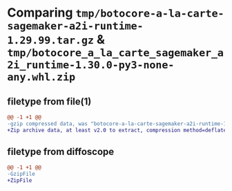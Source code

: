 # Comparing `tmp/botocore-a-la-carte-sagemaker-a2i-runtime-1.29.99.tar.gz` & `tmp/botocore_a_la_carte_sagemaker_a2i_runtime-1.30.0-py3-none-any.whl.zip`

## filetype from file(1)

```diff
@@ -1 +1 @@
-gzip compressed data, was "botocore-a-la-carte-sagemaker-a2i-runtime-1.29.99.tar", last modified: Sat Mar 25 01:23:10 2023, max compression
+Zip archive data, at least v2.0 to extract, compression method=deflate
```

## filetype from diffoscope

```diff
@@ -1 +1 @@
-GzipFile
+ZipFile
```

